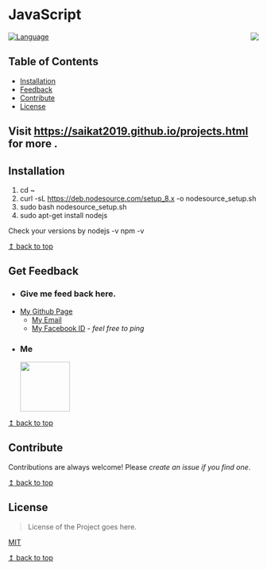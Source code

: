 # JavaScript

<img src="https://raw.githubusercontent.com/Saikat2019/MY_README_TEMPLATE/master/README_RES/icon.jpeg" align="right" />

[![Language](https://img.shields.io/badge/JavaScript-NodeJS-006600.svg)](https://www.javascript.com/)


## Table of Contents
- [Installation](#Installation)
- [Feedback](#Get-Feedback)
- [Contribute](#Contribute)
- [License](#License)

## Visit https://saikat2019.github.io/projects.html for more .

## Installation

1.    cd ~
2.    curl -sL https://deb.nodesource.com/setup_8.x -o nodesource_setup.sh
3.    sudo bash nodesource_setup.sh
4.    sudo apt-get install nodejs

Check your versions by
nodejs -v
npm -v

[↥ back to top](#table-of-contents)

## Get Feedback

 -	### Give me feed back here.
   - [My Github Page](https://saikat2019.github.io)
	 - [My Email](mailto:saikatmondal410@iitkgp.ac.in) 
	 - [My Facebook ID](https://www.facebook.com/profile.php?id=100011440244328) - *feel free to ping*
 -  ### Me
 	<p>
		<img src="https://scontent-bom1-1.xx.fbcdn.net/v/t1.0-9/47574379_824621541262513_325880162547662848_n.jpg?_nc_cat=107&_nc_oc=AQnlCMlo-QMFoJAGZjURtqsqx-9WKXjnTFBBnzNrRzPXOFT9GaXsCw_sCzVrFTn_Lvs&_nc_ht=scontent-bom1-1.xx&oh=70f82b34260b22d80b1dd4bad4d81f72&oe=5CC1FE8F" width="100" height="100" >
	</p>

[↥ back to top](#table-of-contents)

## Contribute

Contributions are always welcome!
Please *create an issue if you find one*.

[↥ back to top](#table-of-contents)

## License

>License of the Project goes here.

[MIT](https://choosealicense.com/licenses/mit/)

[↥ back to top](#table-of-contents)
